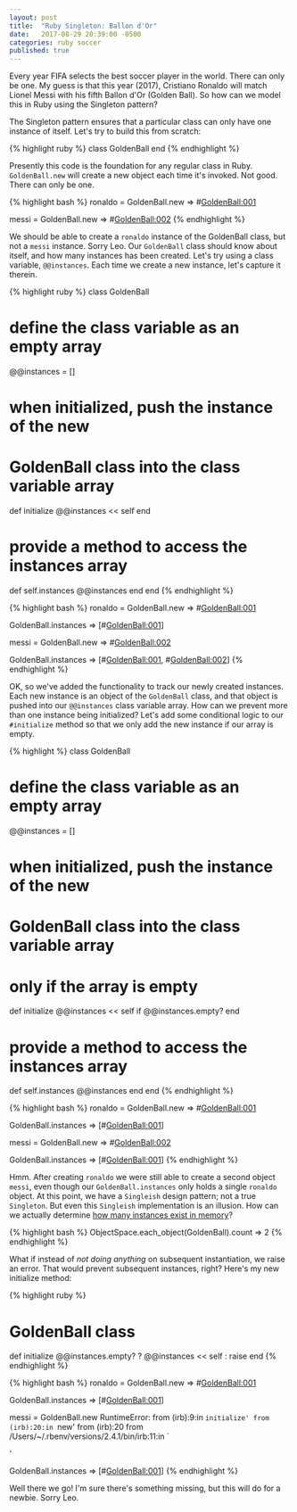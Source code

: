 ```yaml
---
layout: post
title:  "Ruby Singleton: Ballon d'Or"
date:   2017-08-29 20:39:00 -0500
categories: ruby soccer
published: true
---
```

Every year FIFA selects the best soccer player in the world. There can only be one. My guess is that this year (2017), Cristiano Ronaldo will match Lionel Messi with his fifth Ballon d'Or (Golden Ball). So how can we model this in Ruby using the Singleton pattern?

The Singleton pattern ensures that a particular class can only have one instance of itself. Let's try to build this from scratch:

{% highlight ruby %}
class GoldenBall
end
{% endhighlight %}

Presently this code is the foundation for any regular class in Ruby. `GoldenBall.new` will create a new object each time it's invoked. Not good. There can only be one.

{% highlight bash %}
ronaldo = GoldenBall.new
=> #<GoldenBall:001>

messi = GoldenBall.new
=> #<GoldenBall:002>
{% endhighlight %}

We should be able to create a `ronaldo` instance of the GoldenBall class, but not a `messi` instance. Sorry Leo. Our `GoldenBall` class should know about itself, and how many instances has been created. Let's try using a class variable, `@@instances`. Each time we create a new instance, let's capture it therein.

{% highlight ruby %}
class GoldenBall
  # define the class variable as an empty array
  @@instances = []

  # when initialized, push the instance of the new
  # GoldenBall class into the class variable array
  def initialize
    @@instances << self
  end

  # provide a method to access the instances array
  def self.instances
    @@instances
  end
end
{% endhighlight %}

{% highlight bash %}
ronaldo = GoldenBall.new
=> #<GoldenBall:001>

GoldenBall.instances
=> [#<GoldenBall:001>]

messi = GoldenBall.new
=> #<GoldenBall:002>

GoldenBall.instances
=> [#<GoldenBall:001>, #<GoldenBall:002>]
{% endhighlight %}

OK, so we've added the functionality to track our newly created instances. Each new instance is an object of the `GoldenBall` class, and that object is pushed into our `@@instances` class variable array. How can we prevent more than one instance being initialized? Let's add some conditional logic to our `#initialize` method so that we only add the new instance if our array is empty.

{% highlight %}
class GoldenBall
  # define the class variable as an empty array
  @@instances = []

  # when initialized, push the instance of the new
  # GoldenBall class into the class variable array
  # only if the array is empty
  def initialize
    @@instances << self if @@instances.empty?
  end

  # provide a method to access the instances array
  def self.instances
    @@instances
  end
end
{% endhighlight %}

{% highlight bash %}
ronaldo = GoldenBall.new
=> #<GoldenBall:001>

GoldenBall.instances
=> [#<GoldenBall:001>]

messi = GoldenBall.new
=> #<GoldenBall:002>

GoldenBall.instances
=> [#<GoldenBall:001>]
{% endhighlight %}

Hmm. After creating `ronaldo` we were still able to create a second object `messi`, even though our `GoldenBall.instances` only holds a single `ronaldo` object. At this point, we have a `Singleish` design pattern; not a true `Singleton`. But even this `Singleish` implementation is an illusion. How can we actually determine [how many instances exist in memory](https://stackoverflow.com/questions/14318079/how-do-i-list-all-objects-created-from-a-class-in-ruby)?

{% highlight bash %}
ObjectSpace.each_object(GoldenBall).count
=> 2
{% endhighlight %}

What if instead of *not doing anything* on subsequent instantiation, we raise an error. That would prevent subsequent instances, right? Here's my new initialize method:

{% highlight ruby %}
# GoldenBall class
def initialize
  @@instances.empty? ? @@instances << self : raise
end
{% endhighlight %}

{% highlight bash %}
ronaldo = GoldenBall.new
=> #<GoldenBall:001>

GoldenBall.instances
=> [#<GoldenBall:001>]

messi = GoldenBall.new
RuntimeError:
	from (irb):9:in `initialize'
	from (irb):20:in `new'
	from (irb):20
	from /Users/~/.rbenv/versions/2.4.1/bin/irb:11:in `<main>'

GoldenBall.instances
=> [#<GoldenBall:001>]
{% endhighlight %}

Well there we go! I'm sure there's something missing, but this will do for a newbie. Sorry Leo.
